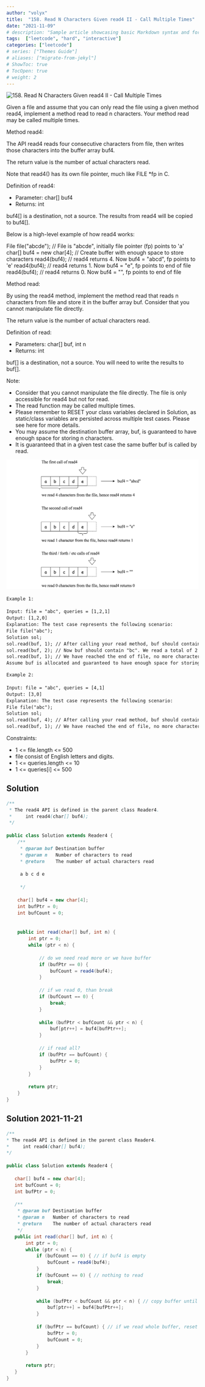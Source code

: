 ```yaml
---
author: "volyx"
title:  "158. Read N Characters Given read4 II - Call Multiple Times"
date: "2021-11-09"
# description: "Sample article showcasing basic Markdown syntax and formatting for HTML elements."
tags:  ["leetcode", "hard", "interactive"]
categories: ["leetcode"]
# series: ["Themes Guide"]
# aliases: ["migrate-from-jekyl"]
# ShowToc: true
# TocOpen: true
# weight: 2
---
```


![158. Read N Characters Given read4 II - Call Multiple Times](https://leetcode.com/problems/read-n-characters-given-read4-ii-call-multiple-times/)

Given a file and assume that you can only read the file using a given method read4, implement a method read to read n characters. Your method read may be called multiple times.

Method read4:

The API read4 reads four consecutive characters from file, then writes those characters into the buffer array buf4.

The return value is the number of actual characters read.

Note that read4() has its own file pointer, much like FILE *fp in C.

Definition of read4:

- Parameter:  char[] buf4
- Returns:    int

buf4[] is a destination, not a source. The results from read4 will be copied to buf4[].

Below is a high-level example of how read4 works:

File file("abcde"); // File is "abcde", initially file pointer (fp) points to 'a'
char[] buf4 = new char[4]; // Create buffer with enough space to store characters
read4(buf4); // read4 returns 4. Now buf4 = "abcd", fp points to 'e'
read4(buf4); // read4 returns 1. Now buf4 = "e", fp points to end of file
read4(buf4); // read4 returns 0. Now buf4 = "", fp points to end of file


Method read:

By using the read4 method, implement the method read that reads n characters from file and store it in the buffer array buf. Consider that you cannot manipulate file directly.

The return value is the number of actual characters read.

Definition of read:

- Parameters: char[] buf, int n
- Returns: int

buf[] is a destination, not a source. You will need to write the results to buf[].

Note:

- Consider that you cannot manipulate the file directly. The file is only accessible for read4 but not for read.
- The read function may be called multiple times.
- Please remember to RESET your class variables declared in Solution, as static/class variables are persisted across multiple test cases. Please see here for more details.
- You may assume the destination buffer array, buf, is guaranteed to have enough space for storing n characters.
- It is guaranteed that in a given test case the same buffer buf is called by read.

![ex1](/images/2021-11-09-read4-ex1.png)

```txt
Example 1:

Input: file = "abc", queries = [1,2,1]
Output: [1,2,0]
Explanation: The test case represents the following scenario:
File file("abc");
Solution sol;
sol.read(buf, 1); // After calling your read method, buf should contain "a". We read a total of 1 character from the file, so return 1.
sol.read(buf, 2); // Now buf should contain "bc". We read a total of 2 characters from the file, so return 2.
sol.read(buf, 1); // We have reached the end of file, no more characters can be read. So return 0.
Assume buf is allocated and guaranteed to have enough space for storing all characters from the file.
```

```txt
Example 2:

Input: file = "abc", queries = [4,1]
Output: [3,0]
Explanation: The test case represents the following scenario:
File file("abc");
Solution sol;
sol.read(buf, 4); // After calling your read method, buf should contain "abc". We read a total of 3 characters from the file, so return 3.
sol.read(buf, 1); // We have reached the end of file, no more characters can be read. So return 0.
```

Constraints:

- 1 <= file.length <= 500
- file consist of English letters and digits.
- 1 <= queries.length <= 10
- 1 <= queries[i] <= 500

## Solution

```java
/**
 * The read4 API is defined in the parent class Reader4.
 *     int read4(char[] buf4); 
 */

public class Solution extends Reader4 {
    /**
     * @param buf Destination buffer
     * @param n   Number of characters to read
     * @return    The number of actual characters read

     a b c d e
          
     */
    
    char[] buf4 = new char[4];
    int bufPtr = 0;
    int bufCount = 0;
    
    
    public int read(char[] buf, int n) {
        int ptr = 0;
        while (ptr < n) {
            
            // do we need read more or we have buffer
            if (bufPtr == 0) {
                bufCount = read4(buf4);
            } 
            
            // if we read 0, than break
            if (bufCount == 0) {
                break;
            }
                
            while (bufPtr < bufCount && ptr < n) {
                buf[ptr++] = buf4[bufPtr++];
            }
            
            // if read all?
            if (bufPtr == bufCount) {
                bufPtr = 0;
            }
        }
        
        return ptr;
    }
}
 ```

## Solution 2021-11-21

 ```java
/**
 * The read4 API is defined in the parent class Reader4.
 *     int read4(char[] buf4); 
 */

public class Solution extends Reader4 {
    
    char[] buf4 = new char[4];
    int bufCount = 0;
    int bufPtr = 0;
        
    /**
     * @param buf Destination buffer
     * @param n   Number of characters to read
     * @return    The number of actual characters read
     */
    public int read(char[] buf, int n) {
        int ptr = 0;
        while (ptr < n) {
            if (bufCount == 0) { // if buf4 is empty
                bufCount = read4(buf4);
            }
            if (bufCount == 0) { // nothing to read
                break;
            }
            
            while (bufPtr < bufCount && ptr < n) { // copy buffer until either we have buffer or e need to read less
                buf[ptr++] = buf4[bufPtr++];
            }
            
            if (bufPtr == bufCount) { // if we read whole buffer, reset it and continue read
                bufPtr = 0;
                bufCount = 0;
            }
        }
        
        return ptr;
    }
}
```
